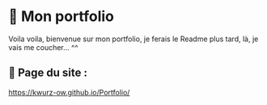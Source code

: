 # 🌊 Mon portfolio

Voila voila, bienvenue sur mon portfolio, je ferais le Readme plus tard, là, je vais me coucher... ^^

## 📄 Page du site :

https://kwurz-ow.github.io/Portfolio/
